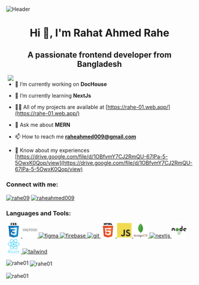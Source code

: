 ![Header](https://i.ibb.co/ZcS1rGM/github-header-image.png)
<h1 align="center">Hi 👋, I'm Rahat Ahmed Rahe</h1>
<h2 align="center">A passionate frontend developer from Bangladesh</h2>
<img align='right' width='500' src="https://media.giphy.com/media/L8K62iTDkzGX6/giphy.gif">


- 🔭 I’m currently working on **DocHouse**

- 🌱 I’m currently learning **NextJs**

- 👨‍💻 All of my projects are available at [https://rahe-01.web.app/](https://rahe-01.web.app/)

- 💬 Ask me about **MERN**

- 📫 How to reach me **raheahmed009@gmail.com**

- 📄 Know about my experiences [https://drive.google.com/file/d/1OBfvmY7CJ2RmQU-67lPa-5-5OwxK0Qop/view](https://drive.google.com/file/d/1OBfvmY7CJ2RmQU-67lPa-5-5OwxK0Qop/view)

<h3 align="left">Connect with me:</h3>
<p align="left">
<a href="https://app.daily.dev/rahe09" target="blank"><img align="center" src="https://raw.githubusercontent.com/rahuldkjain/github-profile-readme-generator/master/src/images/icons/Social/devto.svg" alt="rahe09" height="30" width="40" /></a>
<a href="https://linkedin.com/in/raheahmed009" target="blank"><img align="center" src="https://raw.githubusercontent.com/rahuldkjain/github-profile-readme-generator/master/src/images/icons/Social/linked-in-alt.svg" alt="raheahmed009" height="30" width="40" /></a>
</p>

<h3 align="left">Languages and Tools:</h3>
<p align="left"> <a href="https://www.w3schools.com/css/" target="_blank" rel="noreferrer"> <img src="https://raw.githubusercontent.com/devicons/devicon/master/icons/css3/css3-original-wordmark.svg" alt="css3" width="40" height="40"/> </a> <a href="https://expressjs.com" target="_blank" rel="noreferrer"> <img src="https://raw.githubusercontent.com/devicons/devicon/master/icons/express/express-original-wordmark.svg" alt="express" width="40" height="40"/> </a> <a href="https://www.figma.com/" target="_blank" rel="noreferrer"> <img src="https://www.vectorlogo.zone/logos/figma/figma-icon.svg" alt="figma" width="40" height="40"/> </a> <a href="https://firebase.google.com/" target="_blank" rel="noreferrer"> <img src="https://www.vectorlogo.zone/logos/firebase/firebase-icon.svg" alt="firebase" width="40" height="40"/> </a> <a href="https://git-scm.com/" target="_blank" rel="noreferrer"> <img src="https://www.vectorlogo.zone/logos/git-scm/git-scm-icon.svg" alt="git" width="40" height="40"/> </a> <a href="https://www.w3.org/html/" target="_blank" rel="noreferrer"> <img src="https://raw.githubusercontent.com/devicons/devicon/master/icons/html5/html5-original-wordmark.svg" alt="html5" width="40" height="40"/> </a> <a href="https://developer.mozilla.org/en-US/docs/Web/JavaScript" target="_blank" rel="noreferrer"> <img src="https://raw.githubusercontent.com/devicons/devicon/master/icons/javascript/javascript-original.svg" alt="javascript" width="40" height="40"/> </a> <a href="https://www.mongodb.com/" target="_blank" rel="noreferrer"> <img src="https://raw.githubusercontent.com/devicons/devicon/master/icons/mongodb/mongodb-original-wordmark.svg" alt="mongodb" width="40" height="40"/> </a> <a href="https://nextjs.org/" target="_blank" rel="noreferrer"> <img src="https://cdn.worldvectorlogo.com/logos/nextjs-2.svg" alt="nextjs" width="40" height="40"/> </a> <a href="https://nodejs.org" target="_blank" rel="noreferrer"> <img src="https://raw.githubusercontent.com/devicons/devicon/master/icons/nodejs/nodejs-original-wordmark.svg" alt="nodejs" width="40" height="40"/> </a> <a href="https://reactjs.org/" target="_blank" rel="noreferrer"> <img src="https://raw.githubusercontent.com/devicons/devicon/master/icons/react/react-original-wordmark.svg" alt="react" width="40" height="40"/> </a> <a href="https://tailwindcss.com/" target="_blank" rel="noreferrer"> <img src="https://www.vectorlogo.zone/logos/tailwindcss/tailwindcss-icon.svg" alt="tailwind" width="40" height="40"/> </a> </p>

<p><img align="left" src="https://github-readme-stats.vercel.app/api/top-langs?username=rahe01&show_icons=true&locale=en&layout=compact" alt="rahe01" /></p>

<p>&nbsp;<img align="center" src="https://github-readme-stats.vercel.app/api?username=rahe01&show_icons=true&locale=en" alt="rahe01" /></p>

<p><img align="center" src="https://github-readme-streak-stats.herokuapp.com/?user=rahe01&" alt="rahe01" /></p>
